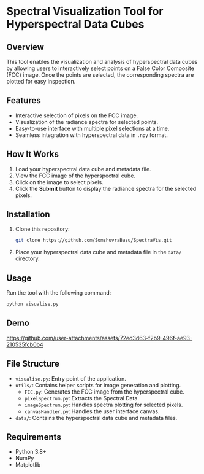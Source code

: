 
# Spectral Visualization Tool for Hyperspectral Data Cubes

## Overview
This tool enables the visualization and analysis of hyperspectral data cubes by allowing users to interactively select points on a False Color Composite (FCC) image. Once the points are selected, the corresponding spectra are plotted for easy inspection.

## Features
- Interactive selection of pixels on the FCC image.
- Visualization of the radiance spectra for selected points.
- Easy-to-use interface with multiple pixel selections at a time.
- Seamless integration with hyperspectral data in `.npy` format.

## How It Works
1. Load your hyperspectral data cube and metadata file.
2. View the FCC image of the hyperspectral cube.
3. Click on the image to select pixels.
4. Click the **Submit** button to display the radiance spectra for the selected pixels.

## Installation
1. Clone this repository:
   ```bash
   git clone https://github.com/SomshuvraBasu/SpectraVis.git
   ```
2. Place your hyperspectral data cube and metadata file in the `data/` directory.

## Usage
Run the tool with the following command:
```bash
python visualise.py
```

## Demo

https://github.com/user-attachments/assets/72ed3d63-f2b9-496f-ae93-210535fcb0b4


## File Structure
- `visualise.py`: Entry point of the application.
- `utils/`: Contains helper scripts for image generation and plotting.
  - `FCC.py`: Generates the FCC image from the hyperspectral cube.
  - `pixelSpectrum.py`: Extracts the Spectral Data.
  - `imageSpectrum.py`: Handles spectra plotting for selected pixels.
  - `canvasHandler.py`: Handles the user interface canvas.
- `data/`: Contains the hyperspectral data cube and metadata files.

## Requirements
- Python 3.8+
- NumPy
- Matplotlib
